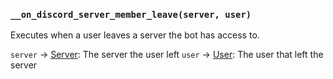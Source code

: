 ### `__on_discord_server_member_leave(server, user)`

Executes when a user leaves a server the bot has access to.

`server` -> [Server](/values/server.md): The server the user left
`user` -> [User](/values/user.md): The user that left the server